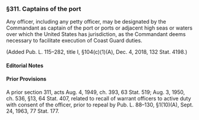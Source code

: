 ### §311. Captains of the port ###

Any officer, including any petty officer, may be designated by the Commandant as captain of the port or ports or adjacent high seas or waters over which the United States has jurisdiction, as the Commandant deems necessary to facilitate execution of Coast Guard duties.

(Added Pub. L. 115–282, title I, §104(c)(1)(A), Dec. 4, 2018, 132 Stat. 4198.)

#### **Editorial Notes** ####

#### Prior Provisions ####

A prior section 311, acts Aug. 4, 1949, ch. 393, 63 Stat. 519; Aug. 3, 1950, ch. 536, §13, 64 Stat. 407, related to recall of warrant officers to active duty with consent of the officer, prior to repeal by Pub. L. 88–130, §1(10)(A), Sept. 24, 1963, 77 Stat. 177.
